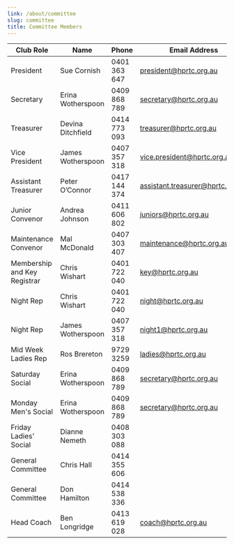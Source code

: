 ```yaml
---
link: /about/committee
slug: committee
title: Committee Members
---
```


| Club Role                    | Name                          | Phone           | Email Address                      |
| ---------------------------- | ----------------------------- | --------------- | ---------------------------------- |
| President                    | Sue Cornish                   | 0401 363 647    | president@hprtc.org.au             |
| Secretary                    | Erina Wotherspoon             | 0409 868 789    | secretary@hprtc.org.au             |
| Treasurer                    | Devina Ditchfield             | 0414 773 093    | treasurer@hprtc.org.au             |
| Vice President               | James Wotherspoon             | 0407 357 318    | vice.president@hprtc.org.au        |
| Assistant Treasurer          | Peter O’Connor                | 0417 144 374    | assistant.treasurer@hprtc.org.au   |
| Junior Convenor              | Andrea Johnson                | 0411 606 802    | juniors@hprtc.org.au               |
| Maintenance Convenor         | Mal McDonald                  | 0407 303 407    | maintenance@hprtc.org.au           |
| Membership and Key Registrar | Chris Wishart                 | 0401 722 040    | key@hprtc.org.au                   |
| Night Rep                    | Chris Wishart                 | 0401 722 040    | night@hprtc.org.au                 |
| Night Rep                    | James Wotherspoon             | 0407 357 318    | night1@hprtc.org.au                |
| Mid Week Ladies Rep          | Ros Brereton                  | 9729 3259       | ladies@hprtc.org.au                |
| Saturday Social              | Erina Wotherspoon             | 0409 868 789    | secretary@hprtc.org.au             |
| Monday Men's Social          | Erina Wotherspoon             | 0409 868 789    | secretary@hprtc.org.au             |
| Friday Ladies' Social        | Dianne Nemeth                 | 0408 303 088    |                                    |
| General Committee            | Chris Hall                    | 0414 355 606    |                                    |
| General Committee            | Don Hamilton                  | 0414 538 336    |                                    |
| Head Coach                   | Ben Longridge                 | 0413 619 028    | coach@hprtc.org.au                 |
